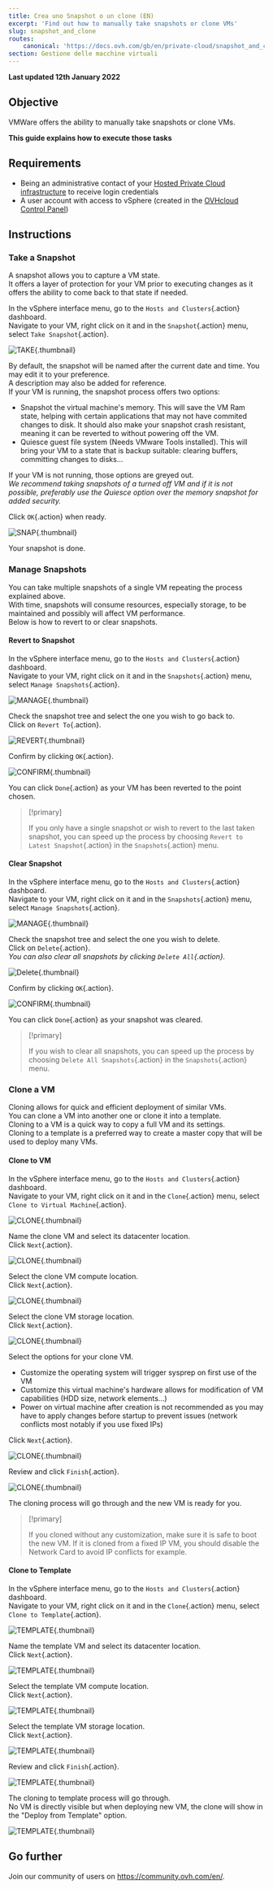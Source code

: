 ```yaml
---
title: Crea uno Snapshot o un clone (EN)
excerpt: 'Find out how to manually take snapshots or clone VMs'
slug: snapshot_and_clone
routes:
    canonical: 'https://docs.ovh.com/gb/en/private-cloud/snapshot_and_clone/'
section: Gestione delle macchine virtuali
---
```


**Last updated 12th January 2022**

## Objective

VMWare offers the ability to manually take snapshots or clone VMs.

**This guide explains how to execute those tasks**

## Requirements

- Being an administrative contact of your [Hosted Private Cloud infrastructure](https://www.ovhcloud.com/it/enterprise/products/hosted-private-cloud/) to receive login credentials
- A user account with access to vSphere (created in the [OVHcloud Control Panel](https://www.ovh.com/auth/?action=gotomanager&from=https://www.ovh.it/&ovhSubsidiary=it))

## Instructions

### Take a Snapshot

A snapshot allows you to capture a VM state.<br>
It offers a layer of protection for your VM prior to executing changes as it offers the ability to come back to that state if needed.

In the vSphere interface menu, go to the `Hosts and Clusters`{.action} dashboard.<br>
Navigate to your VM, right click on it and in the `Snapshot`{.action} menu, select `Take Snapshot`{.action}.

![TAKE](images/en01take.png){.thumbnail}

By default, the snapshot will be named after the current date and time. You may edit it to your preference.<br>
A description may also be added for reference.<br>
If your VM is running, the snapshot process offers two options:

- Snapshot the virtual machine's memory. This will save the VM Ram state, helping with certain applications that may not have commited changes to disk. It should also make your snapshot crash resistant, meaning it can be reverted to without powering off the VM.
- Quiesce guest file system (Needs VMware Tools installed). This will bring your VM to a state that is backup suitable: clearing buffers, committing changes to disks...<br>

If your VM is not running, those options are greyed out.<br>
*We recommend taking snapshots of a turned off VM and if it is not possible, preferably use the Quiesce option over the memory snapshot for added security.*

Click `OK`{.action} when ready.

![SNAP](images/en02snap.png){.thumbnail}

Your snapshot is done.

### Manage Snapshots

You can take multiple snapshots of a single VM repeating the process explained above.<br>
With time, snapshots will consume resources, especially storage, to be maintained and possibly will affect VM performance.<br>
Below is how to revert to or clear snapshots.

#### Revert to Snapshot

In the vSphere interface menu, go to the `Hosts and Clusters`{.action} dashboard.<br>
Navigate to your VM, right click on it and in the `Snapshots`{.action} menu, select `Manage Snapshots`{.action}.

![MANAGE](images/en03manage.png){.thumbnail}

Check the snapshot tree and select the one you wish to go back to.<br>
Click on `Revert To`{.action}.

![REVERT](images/en04revert.png){.thumbnail}

Confirm by clicking `OK`{.action}.

![CONFIRM](images/en05confirm.png){.thumbnail}

You can click `Done`{.action} as your VM has been reverted to the point chosen.

> [!primary]
>
> If you only have a single snapshot or wish to revert to the last taken snapshot, you can speed up the process by choosing `Revert to Latest Snapshot`{.action} in the `Snapshots`{.action} menu.

#### Clear Snapshot

In the vSphere interface menu, go to the `Hosts and Clusters`{.action} dashboard.<br>
Navigate to your VM, right click on it and in the `Snapshots`{.action} menu, select `Manage Snapshots`{.action}.

![MANAGE](images/en03manage.png){.thumbnail}

Check the snapshot tree and select the one you wish to delete.<br>
Click on `Delete`{.action}.<br>
*You can also clear all snapshots by clicking `Delete All`{.action}.*

![Delete](images/en06delete.png){.thumbnail}

Confirm by clicking `OK`{.action}.

![CONFIRM](images/en07confirm.png){.thumbnail}

You can click `Done`{.action} as your snapshot was cleared.

> [!primary]
>
> If you wish to clear all snapshots, you can speed up the process by choosing `Delete All Snapshots`{.action} in the `Snapshots`{.action} menu.

### Clone a VM

Cloning allows for quick and efficient deployment of similar VMs.<br>
You can clone a VM into another one or clone it into a template.<br>
Cloning to a VM is a quick way to copy a full VM and its settings.<br>
Cloning to a template is a preferred way to create a master copy that will be used to deploy many VMs.

#### Clone to VM

In the vSphere interface menu, go to the `Hosts and Clusters`{.action} dashboard.<br>
Navigate to your VM, right click on it and in the `Clone`{.action} menu, select `Clone to Virtual Machine`{.action}.

![CLONE](images/en08clonevm.png){.thumbnail}

Name the clone VM and select its datacenter location.<br>
Click `Next`{.action}.

![CLONE](images/en09clonename.png){.thumbnail}

Select the clone VM compute location.<br>
Click `Next`{.action}.

![CLONE](images/en10clonecomp.png){.thumbnail}

Select the clone VM storage location.<br>
Click `Next`{.action}.

![CLONE](images/en11clonestor.png){.thumbnail}

Select the options for your clone VM.

- Customize the operating system will trigger sysprep on first use of the VM
- Customize this virtual machine's hardware allows for modification of VM capabilities (HDD size, network elements...)
- Power on virtual machine after creation is not recommended as you may have to apply changes before startup to prevent issues (network conflicts most notably if you use fixed IPs)

Click `Next`{.action}.

![CLONE](images/en12clonecustom.png){.thumbnail}

Review and click `Finish`{.action}.

![CLONE](images/en13clonefinish.png){.thumbnail}

The cloning process will go through and the new VM is ready for you.

> [!primary]
>
> If you cloned without any customization, make sure it is safe to boot the new VM. If it is cloned from a fixed IP VM, you should disable the Network Card to avoid IP conflicts for example.

#### Clone to Template

In the vSphere interface menu, go to the `Hosts and Clusters`{.action} dashboard.<br>
Navigate to your VM, right click on it and in the `Clone`{.action} menu, select `Clone to Template`{.action}.

![TEMPLATE](images/en14clonetemp.png){.thumbnail}

Name the template VM and select its datacenter location.<br>
Click `Next`{.action}.

![TEMPLATE](images/en15clonename.png){.thumbnail}

Select the template VM compute location.<br>
Click `Next`{.action}.

![TEMPLATE](images/en16clonecomp.png){.thumbnail}

Select the template VM storage location.<br>
Click `Next`{.action}.

![TEMPLATE](images/en17clonestor.png){.thumbnail}

Review and click `Finish`{.action}.

![TEMPLATE](images/en18clonefinish.png){.thumbnail}

The cloning to template process will go through.<br>
No VM is directly visible but when deploying new VM, the clone will show in the "Deploy from Template" option.

![TEMPLATE](images/en19deploy.png){.thumbnail}

## Go further

Join our community of users on <https://community.ovh.com/en/>.
